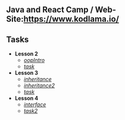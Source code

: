 ## Java and React Camp / Web-Site:https://www.kodlama.io/
## Tasks
- **Lesson 2**
	 - [*oopIntro*](https://github.com/ahmettunca/JavaBootCamp/tree/master/lesson2.1-oopIntro)
	 - [*task*](https://github.com/ahmettunca/JavaBootCamp/tree/master/lesson2.2-task)
- **Lesson 3**
	 - [*inheritance*](https://github.com/ahmettunca/JavaBootCamp/tree/master/lesson3.1-inheritance)
	 - [*inheritance2*](https://github.com/ahmettunca/JavaBootCamp/tree/master/lesson3.2-inheritance2)
	 - [*task*](https://github.com/ahmettunca/JavaBootCamp/tree/master/lesson3.3-task)
- **Lesson 4**
	 - [*interface*](https://github.com/ahmettunca/JavaBootCamp/tree/master/lesson4.1-interface)
	 - [*task2*](https://github.com/ahmettunca/JavaBootCamp/tree/master/lesson4.2-task2)

